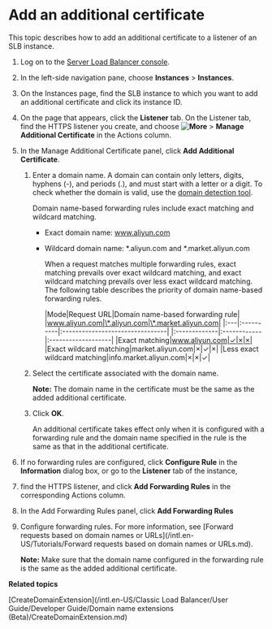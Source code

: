 # Add an additional certificate

This topic describes how to add an additional certificate to a listener of an SLB instance.

1.  Log on to the [Server Load Balancer console](https://slb.console.aliyun.com/slb).

2.  In the left-side navigation pane, choose **Instances** \> **Instances**.

3.  On the Instances page, find the SLB instance to which you want to add an additional certificate and click its instance ID.

4.  On the page that appears, click the **Listener** tab. On the Listener tab, find the HTTPS listener you create, and choose **![More](https://static-aliyun-doc.oss-accelerate.aliyuncs.com/assets/img/en-US/1919031161/p230808.png)** \> **Manage Additional Certificate** in the Actions column.

5.  In the Manage Additional Certificate panel, click **Add Additional Certificate**.

    1.  Enter a domain name. A domain can contain only letters, digits, hyphens \(-\), and periods \(.\), and must start with a letter or a digit. To check whether the domain is valid, use the [domain detection tool](https://zijian.aliyun.com).

        Domain name-based forwarding rules include exact matching and wildcard matching.

        -   Exact domain name: www.aliyun.com
        -   Wildcard domain name: \*.aliyun.com and \*.market.aliyun.com

            When a request matches multiple forwarding rules, exact matching prevails over exact wildcard matching, and exact wildcard matching prevails over less exact wildcard matching. The following table describes the priority of domain name-based forwarding rules.

            |Mode|Request URL|Domain name-based forwarding rule|
|www.aliyun.com|\*.aliyun.com|\*.market.aliyun.com|
            |:---|:----------|:--------------------------------|
            |:-------------|:------------|:-------------------|
            |Exact matching|www.aliyun.com|✓|×|×|
            |Exact wildcard matching|market.aliyun.com|×|✓|×|
            |Less exact wildcard matching|info.market.aliyun.com|×|×|✓|

    2.  Select the certificate associated with the domain name.

        **Note:** The domain name in the certificate must be the same as the added additional certificate.

    3.  Click **OK**.

        An additional certificate takes effect only when it is configured with a forwarding rule and the domain name specified in the rule is the same as that in the additional certificate.

6.  If no forwarding rules are configured, click **Configure Rule** in the **Information** dialog box, or go to the **Listener** tab of the instance,

7.  find the HTTPS listener, and click **Add Forwarding Rules** in the corresponding Actions column.

8.  In the Add Forwarding Rules panel, click **Add Forwarding Rules**

9.  Configure forwarding rules. For more information, see [Forward requests based on domain names or URLs](/intl.en-US/Tutorials/Forward requests based on domain names or URLs.md).

    **Note:** Make sure that the domain name configured in the forwarding rule is the same as the added additional certificate.


**Related topics**  


[CreateDomainExtension](/intl.en-US/Classic Load Balancer/User Guide/Developer Guide/Domain name extensions (Beta)/CreateDomainExtension.md)

